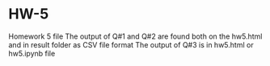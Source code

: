 # HW-5
Homework 5 file
The output of Q#1 and Q#2 are found both on the hw5.html and in result folder as CSV file format
The output of Q#3 is in hw5.html or hw5.ipynb file


